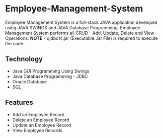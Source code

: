 # Employee-Management-System
Employee Management System is a full-stack JAVA application developed using JAVA SWINGS and JAVA Database Programming. Employee Management System performs all CRUD - Add, Update, Delete and View Operations. 
**NOTE** - ojdbc14.jar (Executable Jar File) is required to execute the code.

## Technology
* Java GUI Programming Using Swings
* Java Database Programming - JDBC
* Oracle Database
* SQL

## Features
* Add an Employee Record
* Delete an Employee Record
* Update an Employee Record
* View Employee Records




